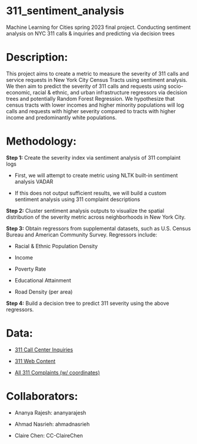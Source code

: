 # 311_sentiment_analysis
Machine Learning for Cities spring 2023 final project. Conducting sentiment analysis on NYC 311 calls &amp; inquiries and predicting via decision trees


# Description:

This project aims to create a metric to measure the severity of 311 calls and service requests in New York City Census Tracts using sentiment analysis. We then aim to predict the severity of 311 calls and requests using socio-economic, racial & ethnic, and urban infrastructure regressors via decision trees and potentially Random Forest Regression. We hypothesize that census tracts with lower incomes and higher minority populations will log calls and requests with higher severity compared to tracts with higher income and predominantly white populations. 

# Methodology:

**Step 1:** Create the severity index via sentiment analysis of 311 complaint logs

* First, we will attempt to create metric using NLTK built-in sentiment analysis VADAR

* If this does not output sufficient results, we will build a custom sentiment analysis using 311 complaint descriptions

**Step 2:** Cluster sentiment analysis outputs to visualize the spatial distribution of the severity metric across neighborhoods in New York City.

**Step 3:** Obtain regressors from supplemental datasets, such as U.S. Census Bureau and American Community Survey. Regressors include:
  
* Racial & Ethnic Population Density

* Income

* Poverty Rate

* Educational Attainment

* Road Density (per area)


**Step 4:** Build a decision tree to predict 311 severity using the above regressors.

# Data: 

* [311 Call Center Inquiries](https://data.cityofnewyork.us/City-Government/311-Call-Center-Inquiry/wewp-mm3p)

* [311 Web Content](https://data.cityofnewyork.us/dataset/311-Web-Content-Services/vwpc-kje2)

* [All 311 Complaints (w/ coordinates)](https://data.cityofnewyork.us/Social-Services/311-Service-Requests-from-2010-to-Present/erm2-nwe9)

# Collaborators:

* Ananya Rajesh: ananyarajesh

* Ahmad Nasrieh: ahmadnasrieh

* Claire Chen: CC-ClaireChen
